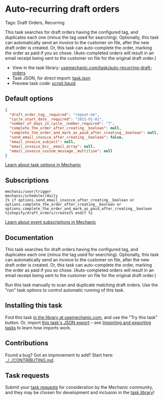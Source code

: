 # Auto-recurring draft orders

Tags: Draft Orders, Recurring

This task searches for draft orders having the configured tag, and duplicates each one (minus the tag used for searching). Optionally, this task can automatically send an invoice to the customer on file, after the new draft order is created. Or, this task can auto-complete the order, marking the order as paid if you so chose. (Auto-completed orders will result in an email receipt being sent to the customer on file for the original draft order.)

* View in the task library: [usemechanic.com/task/auto-recurring-draft-orders](https://usemechanic.com/task/auto-recurring-draft-orders)
* Task JSON, for direct import: [task.json](../../tasks/auto-recurring-draft-orders.json)
* Preview task code: [script.liquid](./script.liquid)

## Default options

```json
{
  "draft_order_tag__required": "repeat-me",
  "cycle_start_date__required": "2021-01-01",
  "number_of_days_in_cycle__number_required": "7",
  "complete_the_order_after_creating__boolean": null,
  "complete_the_order_and_mark_as_paid_after_creating__boolean": null,
  "send_email_invoice_after_creating__boolean": false,
  "email_invoice_subject": null,
  "email_invoice_bcc__email_array": null,
  "email_invoice_custom_message__multiline": null
}
```

[Learn about task options in Mechanic](https://docs.usemechanic.com/article/471-task-options)

## Subscriptions

```liquid
mechanic/user/trigger
mechanic/scheduler/daily
{% if options.send_email_invoice_after_creating__boolean or options.complete_the_order_after_creating__boolean or options.complete_the_order_and_mark_as_paid_after_creating__boolean %}shopify/draft_orders/create{% endif %}
```

[Learn about event subscriptions in Mechanic](https://docs.usemechanic.com/article/408-subscriptions)

## Documentation

This task searches for draft orders having the configured tag, and duplicates each one (minus the tag used for searching). Optionally, this task can automatically send an invoice to the customer on file, after the new draft order is created. Or, this task can auto-complete the order, marking the order as paid if you so chose. (Auto-completed orders will result in an email receipt being sent to the customer on file for the original draft order.)

Run this task manually to scan and duplicate matching draft orders. Use the "run" task options to control automatic running of this task.

## Installing this task

Find this task [in the library at usemechanic.com](https://usemechanic.com/task/auto-recurring-draft-orders), and use the "Try this task" button. Or, import [this task's JSON export](../../tasks/auto-recurring-draft-orders.json) – see [Importing and exporting tasks](https://docs.usemechanic.com/article/505-importing-and-exporting-tasks) to learn how imports work.

## Contributions

Found a bug? Got an improvement to add? Start here: [../../CONTRIBUTING.md](../../CONTRIBUTING.md).

## Task requests

Submit your [task requests](https://mechanic.canny.io/task-requests) for consideration by the Mechanic community, and they may be chosen for development and inclusion in the [task library](https://tasks.mechanic.dev/)!
